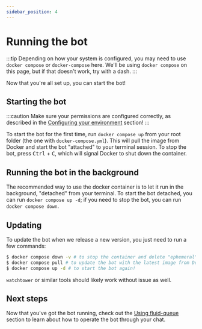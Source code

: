 ```yaml
---
sidebar_position: 4
---
```


# Running the bot

:::tip
Depending on how your system is configured, you may need to use `docker compose` or `docker-compose` here. We'll be using `docker compose` on this page, but if that doesn't work, try with a dash.
:::

Now that you're all set up, you can start the bot!

## Starting the bot

:::caution
Make sure your permissions are configured correctly, as described in the [Configuring your environment](setup#permissions) section!
:::

To start the bot for the first time, run `docker compose up` from your root folder (the one with `docker-compose.yml`). This will pull the image from Docker and start the bot "attached" to your terminal session. To stop the bot, press <kbd>Ctrl</kbd>&nbsp;+&nbsp;<kbd>C</kbd>, which will signal Docker to shut down the container.

## Running the bot in the background

The recommended way to use the docker container is to let it run in the background, "detached" from your terminal. To start the bot detached, you can run `docker compose up -d`; if you need to stop the bot, you can run `docker compose down`.

## Updating

To update the bot when we release a new version, you just need to run a few commands:

```sh
$ docker compose down -v # to stop the container and delete "ephemeral" volumes; run this even if you've already stopped the bot
$ docker compose pull # to update the bot with the latest image from Docker Hub
$ docker compose up -d # to start the bot again!
```

`watchtower` or similar tools should likely work without issue as well.

## Next steps

Now that you've got the bot running, check out the [Using fluid-queue](/docs/category/using-fluid-queue) section to learn about how to operate the bot through your chat.